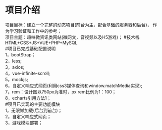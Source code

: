# 项目介绍  
项目目标：建立一个完整的动态项目(前台为主，配合基础的服务器和后台)，
作为学习验证和工作中的参考；  
项目主题：趣味微资讯类网站(微网文，音视频以及H5游戏)；
#技术栈  
HTML+CSS+JS+VUE+PHP+MySQL  
#项目已完成基础配置说明  
1，bootStrap；  
2，less;  
3，axios;  
4，vue-infinite-scroll;  
5，mockjs;  
6，自定义响应式网页(利用css3媒体查询和window.matchMedia实现);  
7，rem：设计图以750px为准时，px rem比例为1：100；  
8，echarts引用方法1；  
#项目已实现的主要功能模块  
1，无限懒加载(后台到前台)；  
2，自定义响应式网页；  
3，游戏模块部署；  
